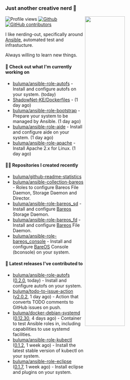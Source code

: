 ### Just another creative nerd 👋


![Profile views](https://gpvc.arturio.dev/buluma) <a href="https://gitstats.me/buluma">
  <img align="right" src="https://github-readme-stats.vercel.app/api?username=buluma&theme=gotham&show_icons=true" width="50%"/>
</a>
[![Github](https://img.shields.io/badge/-buluma-black?style=flat&labelColor=black&logo=github&logoColor=white&include_all_commits=true&count_private=true)](https://gitstats.me/buluma)
[![GitHub contributors](https://img.shields.io/github/contributors/buluma/badges.svg)](https://GitHub.com/buluma/badges/graphs/contributors/)

I like nerding-out, specifically around [Ansible](https://github.com/ansible/ansible), automated test and infrastucture.

Always willing to learn new things.

#### 👷 Check out what I'm currently working on

- [buluma/ansible-role-autofs](https://github.com/buluma/ansible-role-autofs) - Install and configure autofs on your system. (today)
- [ShadowNet-KE/Dockerfiles](https://github.com/ShadowNet-KE/Dockerfiles) -  (1 day ago)
- [buluma/ansible-role-bootstrap](https://github.com/buluma/ansible-role-bootstrap) - Prepare your system to be managed by Ansible. (1 day ago)
- [buluma/ansible-role-aide](https://github.com/buluma/ansible-role-aide) - Install and configure aide on your system. (1 day ago)
- [buluma/ansible-role-apache](https://github.com/buluma/ansible-role-apache) - Install Apache 2.x for Linux. (1 day ago)

#### 👨‍💻 Repositories I created recently

- [buluma/github-readme-statistics](https://github.com/buluma/github-readme-statistics)
- [buluma/ansible-collection-bareos](https://github.com/buluma/ansible-collection-bareos) - Roles to configure Bareos File Daemon, Storage Daemon and Director.
- [buluma/ansible-role-bareos_sd](https://github.com/buluma/ansible-role-bareos_sd) - Install and configure [Bareos](https://www.bareos.com/) Storage Daemon.
- [buluma/ansible-role-bareos_fd](https://github.com/buluma/ansible-role-bareos_fd) - Install and configure [Bareos](https://www.bareos.com/) File Daemon.
- [buluma/ansible-role-bareos_console](https://github.com/buluma/ansible-role-bareos_console) - Install and configure [BareOS](https://www.bareos.com/) Console (bconsole) on your system.

#### 🚀 Latest releases I've contributed to

- [buluma/ansible-role-autofs](https://github.com/buluma/ansible-role-autofs) ([0.2.0](https://github.com/buluma/ansible-role-autofs/releases/tag/0.2.0), today) - Install and configure autofs on your system.
- [buluma/todo-to-issue-action](https://github.com/buluma/todo-to-issue-action) ([v2.0.2](https://github.com/buluma/todo-to-issue-action/releases/tag/v2.0.2), 1 day ago) - Action that converts TODO comments to GitHub issues on push.
- [buluma/docker-debian-systemd](https://github.com/buluma/docker-debian-systemd) ([0.12.30](https://github.com/buluma/docker-debian-systemd/releases/tag/0.12.30), 4 days ago) - Container to test Ansible roles in, including capabilities to use systemd facilities.
- [buluma/ansible-role-kubectl](https://github.com/buluma/ansible-role-kubectl) ([0.1.2](https://github.com/buluma/ansible-role-kubectl/releases/tag/0.1.2), 1 week ago) - Install the latest stable version of kubectl on your system.
- [buluma/ansible-role-eclipse](https://github.com/buluma/ansible-role-eclipse) ([0.1.7](https://github.com/buluma/ansible-role-eclipse/releases/tag/0.1.7), 1 week ago) - Install eclipse and plugins on your system.


